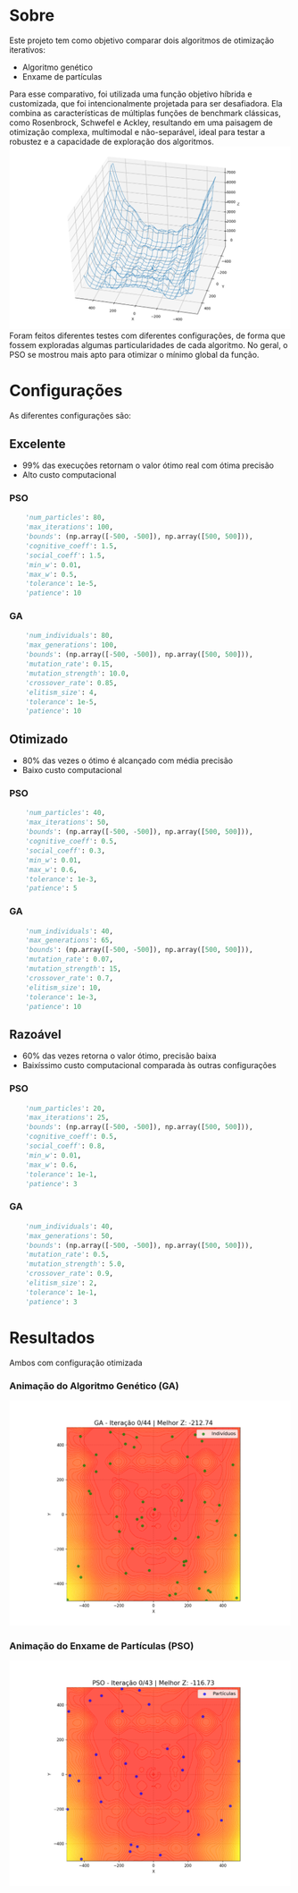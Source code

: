 # Sobre
Este projeto tem como objetivo comparar dois algoritmos de otimização iterativos:
- Algoritmo genético
- Enxame de partículas

Para esse comparativo, foi utilizada uma função objetivo híbrida e customizada, que foi intencionalmente projetada para ser desafiadora. Ela combina as características de múltiplas funções de benchmark clássicas, como Rosenbrock, Schwefel e Ackley, resultando em uma paisagem de otimização complexa, multimodal e não-separável, ideal para testar a robustez e a capacidade de exploração dos algoritmos.
![Visualização da função objetivo utilizada para comparação dos métodos](imgs/funcao_objetivo.png)
Foram feitos diferentes testes com diferentes configurações, de forma que fossem exploradas algumas particularidades de cada algoritmo. No geral, o PSO se mostrou mais apto para otimizar o mínimo global da função.

# Configurações
As diferentes configurações são:
## Excelente
- 99% das execuções retornam o valor ótimo real com ótima precisão
- Alto custo computacional
### PSO
```python
    'num_particles': 80,
    'max_iterations': 100,
    'bounds': (np.array([-500, -500]), np.array([500, 500])),
    'cognitive_coeff': 1.5,
    'social_coeff': 1.5,
    'min_w': 0.01,
    'max_w': 0.5,
    'tolerance': 1e-5,
    'patience': 10
```
### GA
```python
    'num_individuals': 80,
    'max_generations': 100,
    'bounds': (np.array([-500, -500]), np.array([500, 500])),
    'mutation_rate': 0.15,
    'mutation_strength': 10.0,
    'crossover_rate': 0.85,
    'elitism_size': 4,
    'tolerance': 1e-5,
    'patience': 10
```

## Otimizado
- 80% das vezes o ótimo é alcançado com média precisão
- Baixo custo computacional
### PSO
```python
    'num_particles': 40,
    'max_iterations': 50,
    'bounds': (np.array([-500, -500]), np.array([500, 500])),
    'cognitive_coeff': 0.5,
    'social_coeff': 0.3,
    'min_w': 0.01,
    'max_w': 0.6,
    'tolerance': 1e-3,
    'patience': 5
```
### GA
```python
    'num_individuals': 40,
    'max_generations': 65,
    'bounds': (np.array([-500, -500]), np.array([500, 500])),
    'mutation_rate': 0.07,
    'mutation_strength': 15,
    'crossover_rate': 0.7,
    'elitism_size': 10,
    'tolerance': 1e-3,
    'patience': 10
```
## Razoável
- 60% das vezes retorna o valor ótimo, precisão baixa
- Baixíssimo custo computacional comparada às outras configurações
### PSO
```python
    'num_particles': 20,
    'max_iterations': 25,
    'bounds': (np.array([-500, -500]), np.array([500, 500])),
    'cognitive_coeff': 0.5,
    'social_coeff': 0.8,
    'min_w': 0.01,
    'max_w': 0.6,
    'tolerance': 1e-1,
    'patience': 3
```
### GA
```python
    'num_individuals': 40,
    'max_generations': 50,
    'bounds': (np.array([-500, -500]), np.array([500, 500])),
    'mutation_rate': 0.5,
    'mutation_strength': 5.0,
    'crossover_rate': 0.9,
    'elitism_size': 2,
    'tolerance': 1e-1,
    'patience': 3
```

# Resultados
Ambos com configuração otimizada
### Animação do Algoritmo Genético (GA)
![Animação do Algoritmo Genético mostrando a convergência da população](imgs/ga_animation.gif)

### Animação do Enxame de Partículas (PSO)
![Animação do PSO mostrando as partículas convergindo para o ótimo](imgs/pso_animation.gif)
